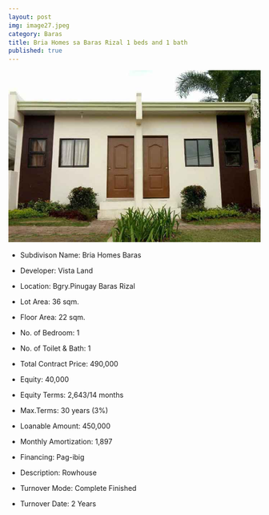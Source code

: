 ```yaml
---
layout: post
img: image27.jpeg
category: Baras
title: Bria Homes sa Baras Rizal 1 beds and 1 bath
published: true
---
```


<span class="image featured"><img src="/images/image27.jpg" alt=""></span>

- Subdivison Name: Bria Homes Baras 
- Developer: Vista Land
- Location: Bgry.Pinugay Baras Rizal
- Lot Area: 36 sqm.
- Floor Area: 22 sqm.
- No. of Bedroom: 1
- No. of Toilet & Bath: 1

- Total Contract Price: 490,000
- Equity: 40,000
- Equity Terms: 2,643/14 months
- Max.Terms: 30 years (3%)
- Loanable Amount: 450,000
- Monthly Amortization: 1,897

- Financing: Pag-ibig
- Description: Rowhouse
- Turnover Mode: Complete Finished
- Turnover Date:	2 Years


